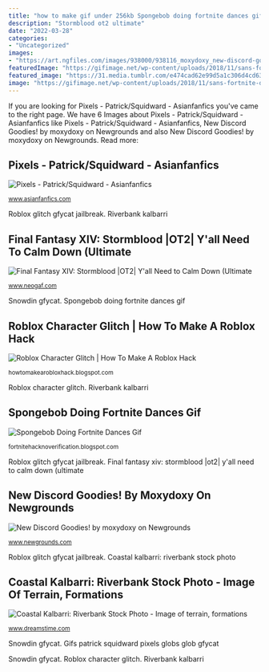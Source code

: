 ```yaml
---
title: "how to make gif under 256kb Spongebob doing fortnite dances gif"
description: "Stormblood ot2 ultimate"
date: "2022-03-28"
categories:
- "Uncategorized"
images:
- "https://art.ngfiles.com/images/938000/938116_moxydoxy_new-discord-goodies.gif?f1561085730"
featuredImage: "https://gifimage.net/wp-content/uploads/2018/11/sans-fortnite-dance-gif-2.gif"
featured_image: "https://31.media.tumblr.com/e474cad62e99d5a1c306d4cd63ef4462/tumblr_mfu86mHHZE1rfjowdo1_250.gif"
image: "https://gifimage.net/wp-content/uploads/2018/11/sans-fortnite-dance-gif-2.gif"
---
```


If you are looking for Pixels - Patrick/Squidward - Asianfanfics you've came to the right page. We have 6 Images about Pixels - Patrick/Squidward - Asianfanfics like Pixels - Patrick/Squidward - Asianfanfics, New Discord Goodies! by moxydoxy on Newgrounds and also New Discord Goodies! by moxydoxy on Newgrounds. Read more:

## Pixels - Patrick/Squidward - Asianfanfics

![Pixels - Patrick/Squidward - Asianfanfics](https://31.media.tumblr.com/e474cad62e99d5a1c306d4cd63ef4462/tumblr_mfu86mHHZE1rfjowdo1_250.gif "Gifs patrick squidward pixels globs glob gfycat")

<small>www.asianfanfics.com</small>

Roblox glitch gfycat jailbreak. Riverbank kalbarri

## Final Fantasy XIV: Stormblood |OT2| Y&#039;all Need To Calm Down (Ultimate

![Final Fantasy XIV: Stormblood |OT2| Y&#039;all Need to Calm Down (Ultimate](https://media1.tenor.com/images/50ce1d29ce611163eab4812974d9f5bc/tenor.gif?itemid=14789865 "Roblox character glitch")

<small>www.neogaf.com</small>

Snowdin gfycat. Spongebob doing fortnite dances gif

## Roblox Character Glitch | How To Make A Roblox Hack

![Roblox Character Glitch | How To Make A Roblox Hack](https://thumbs.gfycat.com/ThinPoshLcont-size_restricted.gif "Snowdin gfycat")

<small>howtomakearobloxhack.blogspot.com</small>

Roblox character glitch. Riverbank kalbarri

## Spongebob Doing Fortnite Dances Gif

![Spongebob Doing Fortnite Dances Gif](https://gifimage.net/wp-content/uploads/2018/11/sans-fortnite-dance-gif-2.gif "New discord goodies! by moxydoxy on newgrounds")

<small>fortnitehacknoverification.blogspot.com</small>

Roblox glitch gfycat jailbreak. Final fantasy xiv: stormblood |ot2| y&#039;all need to calm down (ultimate

## New Discord Goodies! By Moxydoxy On Newgrounds

![New Discord Goodies! by moxydoxy on Newgrounds](https://art.ngfiles.com/images/938000/938116_moxydoxy_new-discord-goodies.gif?f1561085730 "Roblox glitch gfycat jailbreak")

<small>www.newgrounds.com</small>

Roblox glitch gfycat jailbreak. Coastal kalbarri: riverbank stock photo

## Coastal Kalbarri: Riverbank Stock Photo - Image Of Terrain, Formations

![Coastal Kalbarri: Riverbank Stock Photo - Image of terrain, formations](https://thumbs.dreamstime.com/z/coastal-kalbarri-riverbank-rugged-red-sandstone-lining-murchison-river-river-bank-native-grasses-trees-under-blue-74045348.jpg "Discord goodies gifs custom emojis moxydoxy hypnotic lewdness striking including come check")

<small>www.dreamstime.com</small>

Snowdin gfycat. Gifs patrick squidward pixels globs glob gfycat

Snowdin gfycat. Roblox character glitch. Riverbank kalbarri
